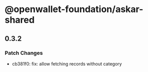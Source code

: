 # @openwallet-foundation/askar-shared

## 0.3.2

### Patch Changes

- cb381f0: fix: allow fetching records without category
